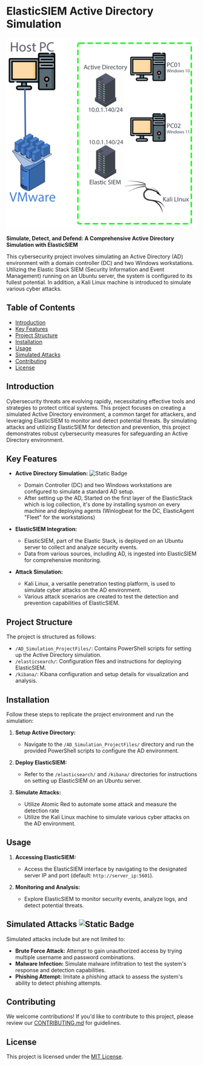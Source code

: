 # ElasticSIEM Active Directory Simulation

![Project Image](https://github.com/ma7mouddiaa/SIEM-Detection-ActiveDirectory-Playground/blob/main/Untitled-1.png)

**Simulate, Detect, and Defend: A Comprehensive Active Directory Simulation with ElasticSIEM**

This cybersecurity project involves simulating an Active Directory (AD) environment with a domain controller (DC) and two Windows workstations. Utilizing the Elastic Stack SIEM (Security Information and Event Management) running on an Ubuntu server, the system is configured to its fullest potential. In addition, a Kali Linux machine is introduced to simulate various cyber attacks.

## Table of Contents

- [Introduction](#introduction)
- [Key Features](#key-features)
- [Project Structure](#project-structure)
- [Installation](#installation)
- [Usage](#usage)
- [Simulated Attacks](#simulated-attacks)
- [Contributing](#contributing)
- [License](#license)

## Introduction

Cybersecurity threats are evolving rapidly, necessitating effective tools and strategies to protect critical systems. This project focuses on creating a simulated Active Directory environment, a common target for attackers, and leveraging ElasticSIEM to monitor and detect potential threats. By simulating attacks and utilizing ElasticSIEM for detection and prevention, this project demonstrates robust cybersecurity measures for safeguarding an Active Directory environment.

## Key Features

- **Active Directory Simulation:** ![Static Badge](https://img.shields.io/badge/Active_Directory_Building-blue)
  - Domain Controller (DC) and two Windows workstations are configured to simulate a standard AD setup.
  - After setting up the AD, Started on the first layer of the ElasticStack which is log collection, it's done by installing sysmon on every machine and deploying agents (Winlogbeat for the DC, ElasticAgent "Fleet" for the workstations)

- **ElasticSIEM Integration:**
  - ElasticSIEM, part of the Elastic Stack, is deployed on an Ubuntu server to collect and analyze security events.
  - Data from various sources, including AD, is ingested into ElasticSIEM for comprehensive monitoring.

- **Attack Simulation:**
  - Kali Linux, a versatile penetration testing platform, is used to simulate cyber attacks on the AD environment.
  - Various attack scenarios are created to test the detection and prevention capabilities of ElasticSIEM.

## Project Structure

The project is structured as follows:

- `/AD_Simulation_ProjectFiles/`: Contains PowerShell scripts for setting up the Active Directory simulation.
- `/elasticsearch/`: Configuration files and instructions for deploying ElasticSIEM.
- `/kibana/`: Kibana configuration and setup details for visualization and analysis.

## Installation

Follow these steps to replicate the project environment and run the simulation:

1. **Setup Active Directory:**
   - Navigate to the `/AD_Simulation_ProjectFiles/` directory and run the provided PowerShell scripts to configure the AD environment.

2. **Deploy ElasticSIEM:**
   - Refer to the `/elasticsearch/` and `/kibana/` directories for instructions on setting up ElasticSIEM on an Ubuntu server.

3. **Simulate Attacks:**
   - Utilize Atomic Red to automate some attack and measure the detection rate
   - Utilize the Kali Linux machine to simulate various cyber attacks on the AD environment.

## Usage

1. **Accessing ElasticSIEM:**
   - Access the ElasticSIEM interface by navigating to the designated server IP and port (default: `http://server_ip:5601`).

2. **Monitoring and Analysis:**
   - Explore ElasticSIEM to monitor security events, analyze logs, and detect potential threats.

## Simulated Attacks ![Static Badge](https://img.shields.io/badge/Atomic_Red-Kali_linux-red)

Simulated attacks include but are not limited to:

- **Brute Force Attack:** Attempt to gain unauthorized access by trying multiple username and password combinations.
- **Malware Infection:** Simulate malware infiltration to test the system's response and detection capabilities.
- **Phishing Attempt:** Imitate a phishing attack to assess the system's ability to detect phishing attempts.

## Contributing

We welcome contributions! If you'd like to contribute to this project, please review our [CONTRIBUTING.md](CONTRIBUTING.md) for guidelines.

## License

This project is licensed under the [MIT License](LICENSE).
